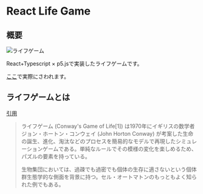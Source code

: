 # React Life Game

## 概要

![ライフゲーム](https://ken109-public.s3-ap-northeast-1.amazonaws.com/life-game.gif)

React+Typescript × p5.jsで実装したライフゲームです。

[ここ](https://ken109.github.io/life-game/)で実際にさわれます。

## ライフゲームとは

[引用](https://ja.wikipedia.org/wiki/%E3%83%A9%E3%82%A4%E3%83%95%E3%82%B2%E3%83%BC%E3%83%A0)

> ライフゲーム (Conway's Game of Life[1]) は1970年にイギリスの数学者ジョン・ホートン・コンウェイ (John Horton Conway) が考案した生命の誕生、進化、淘汰などのプロセスを簡易的なモデルで再現したシミュレーションゲームである。単純なルールでその模様の変化を楽しめるため、パズルの要素を持っている。
>
> 生物集団においては、過疎でも過密でも個体の生存に適さないという個体群生態学的な側面を背景に持つ。セル・オートマトンのもっともよく知られた例でもある。
